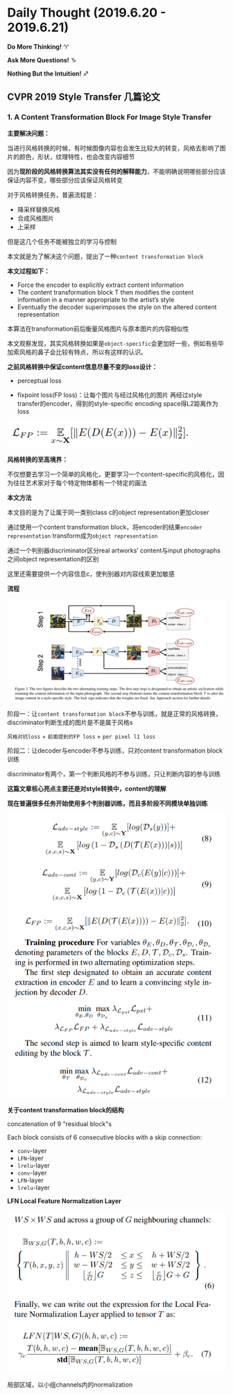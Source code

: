 # Daily Thought (2019.6.20 - 2019.6.21)
**Do More Thinking!** ♈ 

**Ask More Questions!** ♑

**Nothing But the Intuition!** ♐

## CVPR 2019 Style Transfer 几篇论文
### 1. A Content Transformation Block For Image Style Transfer

**主要解决问题：**

当进行风格转换的时候，有时候图像内容也会发生比较大的转变，风格去影响了图片的颜色，形状，纹理特性，也会改变内容细节

因为**现阶段的风格转换算法其实没有任何的解释能力**，不能明确说明哪些部分应该保证内容不变，哪些部分应该保证风格转变

对于风格转换任务，普遍流程是：
- 降采样替换风格
- 合成风格图片
- 上采样

但是这几个任务不能被独立的学习与控制

本文就是为了解决这个问题，提出了一种`content transformation block`

**本文过程如下：**
- Force the encoder to explicitly extract content information
- The content transformation block T then modifies the content information in a manner appropriate to
the artist’s style
- Eventually the decoder superimposes the style on the altered content representation

本算法在transformation前后衡量风格图片与原本图片的内容相似性

本文观察发现，其实风格转换如果是`object-specific`会更加好一些，例如有些毕加索风格的鼻子会比较有特点，所以有这样的认识。

**之前风格转换中保证content信息尽量不变的loss设计：**

- perceptual loss

- fixpoint loss(FP loss)：让每个图片与经过风格化的图片 再经过style transfer的encoder，得到的style-specific encoding space得L2距离作为loss

![](__pics/style_transfer_1.png)

**风格转换的至高境界：**

不仅想要去学习一个简单的风格化，更要学习一个content-specific的风格化，因为往往艺术家对于每个特定物体都有一个特定的画法

**本文方法**

本文目的是为了让属于同一类别class c的object representation更加closer

通过使用一个content transformation block，将encoder的结果`encoder representation` transform成为`object representation`

通过一个判别器discriminator区分real artworks’ content与input photographs之间object representation的区别

这里还需要提供一个内容信息c，使判别器对内容线索更加敏感

**流程**

![](__pics/style_transfer_2.png)

阶段一：让`content transformation block`不参与训练，就是正常的风格转换，discriminator判断生成的图片是不是属于风格s

`风格对抗loss` + `前面提到的FP loss` + `per pixel l1 loss`

阶段二：让decoder与encoder不参与训练，只对content transformation block训练

discriminator有两个，第一个判断风格的不参与训练，只让判断内容的参与训练

**这篇文章核心亮点主要还是对style转换中，content的理解**

**现在普遍很多任务开始使用多个判别器训练，而且多阶段不同模块单独训练**

![](__pics/style_transfer_3.png)

**关于content transformation block的结构**

concatenation of 9 "residual block"s

Each block consists of 6 consecutive blocks with a skip connection:

- `conv`-layer
- `LFN`-layer
- `lrelu`-layer
- `conv`-layer
- `LFN`-layer
- `lrelu`-layer

**LFN Local Feature Normalization Layer**

![](__pics/style_transfer_4.png)

局部区域，以小组channels内的normalization



